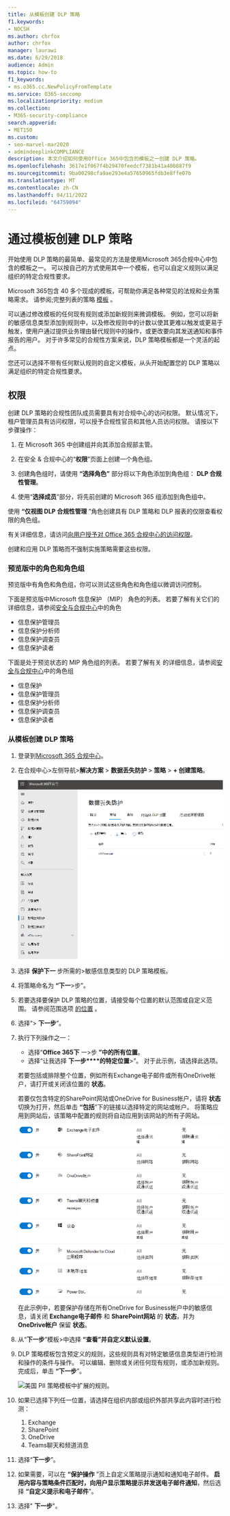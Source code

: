 ```yaml
---
title: 从模板创建 DLP 策略
f1.keywords:
- NOCSH
ms.author: chrfox
author: chrfox
manager: laurawi
ms.date: 6/29/2018
audience: Admin
ms.topic: how-to
f1_keywords:
- ms.o365.cc.NewPolicyFromTemplate
ms.service: O365-seccomp
ms.localizationpriority: medium
ms.collection:
- M365-security-compliance
search.appverid:
- MET150
ms.custom:
- seo-marvel-mar2020
- admindeeplinkCOMPLIANCE
description: 本文介绍如何使用Office 365中包含的模板之一创建 DLP 策略。
ms.openlocfilehash: 3617e1f067f4b29470feedcf7381b41a400887f9
ms.sourcegitcommit: 9ba00298cfa9ae293e4a57650965fdb3e8ffe07b
ms.translationtype: MT
ms.contentlocale: zh-CN
ms.lasthandoff: 04/11/2022
ms.locfileid: "64759094"
---
```

# <a name="create-a-dlp-policy-from-a-template"></a>通过模板创建 DLP 策略

开始使用 DLP 策略的最简单、最常见的方法是使用Microsoft 365合规中心中包含的模板之一。 可以按自己的方式使用其中一个模板，也可以自定义规则以满足组织的特定合规性要求。

Microsoft 365包含 40 多个现成的模板，可帮助你满足各种常见的法规和业务策略需求。 请参阅;完整列表的策略 [模板](dlp-policy-reference.md#policy-templates) 。 

可以通过修改模板的任何现有规则或添加新规则来微调模板。 例如，您可以将新的敏感信息类型添加到规则中，以及修改规则中的计数以使其更难以触发或更易于触发，使用户通过提供业务理由替代规则中的操作，或更改要向其发送通知和事件报告的用户。 对于许多常见的合规性方案来说，DLP 策略模板都是一个灵活的起点。

您还可以选择不带有任何默认规则的自定义模板，从头开始配置您的 DLP 策略以满足组织的特定合规性要求。

## <a name="permissions"></a>权限

创建 DLP 策略的合规性团队成员需要具有对合规中心的访问权限。 默认情况下，租户管理员具有访问权限，可以授予合规性官员和其他人员访问权限。 请按以下步骤操作：
  
1. 在 Microsoft 365 中创建组并向其添加合规部主管。
    
2. 在安全 &amp; 合规中心的“**权限**”页面上创建一个角色组。 

3. 创建角色组时，请使用 **“选择角色”** 部分将以下角色添加到角色组： **DLP 合规性管理**。
    
4. 使用“**选择成员**”部分，将先前创建的 Microsoft 365 组添加到角色组中。

使用 **“仅视图 DLP 合规性管理** ”角色创建具有 DLP 策略和 DLP 报表的仅限查看权限的角色组。

有关详细信息，请访问[向用户授予对 Office 365 合规中心的访问权限](../security/office-365-security/grant-access-to-the-security-and-compliance-center.md)。
  
创建和应用 DLP 策略而不强制实施策略需要这些权限。

### <a name="roles-and-role-groups-in-preview"></a>预览版中的角色和角色组

预览版中有角色和角色组，你可以测试这些角色和角色组以微调访问控制。

下面是预览版中Microsoft 信息保护 （MIP） 角色的列表。 若要了解有关它们的详细信息，请参阅[安全与合规中心](../security/office-365-security/permissions-in-the-security-and-compliance-center.md#roles-in-the-security--compliance-center)中的角色

- 信息保护管理员
- 信息保护分析师
- 信息保护调查员
- 信息保护读者

下面是处于预览状态的 MIP 角色组的列表。 若要了解有关 的详细信息，请参阅[安全与合规中心](../security/office-365-security/permissions-in-the-security-and-compliance-center.md#role-groups-in-the-security--compliance-center)中的角色组

- 信息保护
- 信息保护管理员
- 信息保护分析师
- 信息保护调查员
- 信息保护读者

### <a name="create-the-dlp-policy-from-a-template"></a>从模板创建 DLP 策略

1. 登录到<a href="https://go.microsoft.com/fwlink/p/?linkid=2077149" target="_blank">Microsoft 365 合规中心</a>。

2. 在合规中心\>左侧导航\>**解决方案** \> **数据丢失防护** \> **策略** \> **+ 创建策略**。

    ![创建策略按钮。](../media/b1e48a08-92e2-47ca-abdc-4341694ddc7c.png)
          
3. 选择 **保护下一** 步所需的\>敏感信息类型的 DLP 策略模板。

4. 将策略命名为 **“下一**\>步”。
 
<!--In this example, you'll select **Privacy** \> **U.S. Personally Identifiable Information (PII) Data** because it already includes most of the types of sensitive information that you want to protect - you'll add a couple later.

    When you select a template, you can read the description on the right to learn what types of sensitive information the template protects.

    ![Page for choosing a DLP policy template.](../media/775266f6-ad87-4080-8d7c-97f2e7403b30.png)-->

5. 若要选择要保护 DLP 策略的位置，请接受每个位置的默认范围或自定义范围。 请参阅范围选项 [的位置](dlp-policy-reference.md#locations) 。

6. 选择“\> **下一步**”。
 
1. 执行下列操作之一：

   - 选择“**Office 365下** 一\>步 **”中的所有位置**。
   - 选择“让我选择 **下一步****的特定位置**\>”。 对于此示例，请选择此选项。

   若要包括或排除整个位置，例如所有Exchange电子邮件或所有OneDrive帐户，请打开或关闭该位置的 **状态**。

   若要仅包含特定的SharePoint网站或OneDrive for Business帐户，请将 **状态** 切换为打开，然后单击 **“包括**”下的链接以选择特定的网站或帐户。 将策略应用到网站后，该策略中配置的规则将自动应用到该网站的所有子网站。

   ![可应用 DLP 策略的位置的选项。](../media/all-locations.png)

   在此示例中，若要保护存储在所有OneDrive for Business帐户中的敏感信息，请关闭 **Exchange电子邮件** 和 **SharePoint网站** 的 **状态**，并为 **OneDrive帐户** 保留 **状态**。

7. 从“**下一步**”模板\>中选择 **“查看”并自定义默认设置**。

8. DLP 策略模板包含预定义的规则，这些规则具有对特定敏感信息类型进行检测和操作的条件与操作。 可以编辑、删除或关闭任何现有规则，或添加新规则。 完成后，单击 **“下一步**”。

    ![美国 PII 策略模板中扩展的规则。](../media/3bc9f1b6-f8ad-4334-863a-24448bb87687.png)

9. 如果已选择下列任一位置，请选择在组织内部或组织外部共享此内容时进行检测：
    1. Exchange
    1. SharePoint
    1. OneDrive
    1. Teams聊天和频道消息 

10. 选择“**下一步**”。

11. 如果需要，可以在 **“保护操作** ”页上自定义策略提示通知和通知电子邮件。 **启用内容与策略条件匹配时，向用户显示策略提示并发送电子邮件通知**，然后选择 **“自定义提示和电子邮件**”。
12. 选择" **下一步**"。


<!--    In this example, the U.S. PII Data template includes two predefined rules:

   - **Low volume of content detected U.S. PII** This rule looks for files containing between 1 and 10 occurrences of each of three types of sensitive information (ITIN, SSN, and U.S. passport numbers), where the files are shared with people outside the organization. If found, the rule sends an email notification to the primary site collection administrator, document owner, and person who last modified the document.

   - **High volume of content detected U.S. PII** This rule looks for files containing 10 or more occurrences of each of the same three sensitive information types, where the files are shared with people outside the organization. If found, this action also sends an email notification, plus it restricts access to the file. For content in a OneDrive for Business account, this means that permissions for the document are restricted for everyone except the primary site collection administrator, document owner, and person who last modified the document.

    To meet your organization's specific requirements, you may want to make the rules easier to trigger, so that a single occurrence of sensitive information is enough to block access for external users. After looking at these rules, you understand that you don't need low and high count rules—you need only a single rule that blocks access if any occurrence of sensitive information is found.

    So you expand the rule named **Low volume of content detected U.S. PII** \> **Delete rule**.

    ![Delete rule button.](../media/bc36f7d2-0fae-4af1-92e8-95ba51077b12.png)

9. Now, in this example, you need to add two sensitive information types (U.S. bank account numbers and U.S. driver's license numbers), allow people to override a rule, and change the count to any occurrence. You can do all of this by editing one rule, so select **High volume of content detected U.S. PII** \> **Edit rule**.

    ![Edit rule button.](../media/eaf54067-4945-4c98-8dd6-fb2c5d6de075.png)

10. To add a sensitive information type, in the **Conditions** section \> **Add or change types**. Then, under **Add or change types** \> choose **Add** \> select **U.S. Bank Account Number** and **U.S. Driver's License Number** \> **Add** \> **Done**.

    ![Option to Add or change types.](../media/c6c3ae86-f7db-40a8-a6e4-db11692024be.png)

    ![Add or change types pane.](../media/fdbb96af-b914-4a6c-a97b-bbd014689965.png)

11. To change the count (the number of instances of sensitive information required to trigger the rule), under **Instance count** \> choose the **min** value for each type \> enter 1. The minimum count cannot be empty. The maximum count can be empty; an empty **max** value convert to **any**.

    When finished, the min count for all of the sensitive information types should be **1** and the max count should be **any**. In other words, any occurrence of this type of sensitive information will satisfy this condition.

    ![Instance counts for sensitive information types.](../media/5c6e08cb-59a9-4558-b54b-d899836d4737.png)

12. For the final customization, you don't want your DLP policies to block people from doing their work when they have a valid business justification or encounter a false positive, so you want the user notification to include options to override the blocking action.

    In the **User notifications** section, you can see that email notifications and policy tips are turned on by default for this rule in the template.

    In the **User overrides** section, you can see that overrides for a business justification are turned on, but overrides to report false positives are not. Choose **Override the rule automatically if they report it as a false positive**.

    ![User notifications section and User overrides section.](../media/62720e7a-a939-4c03-b414-67748f3d64a0.png)

13. At the top of the rule editor, change the name of this rule from the default **High volume of content detected U.S. PII** to **Any content detected with U.S. PII** because it's now triggered by any occurrence of its sensitive information types.

14. At the bottom of the rule editor \> **Save**.

15. Review the conditions and actions for this rule \> **Next**.

    On the right, notice the **Status** switch for the rule. If you turn off an entire policy, all rules contained in the policy are also turned off. However, here you can turn off a specific rule without turning off the entire policy. This can be useful when you need to investigate a rule that is generating a large number of false positives.

16. On the next page, read and understand the following, and then choose whether to turn on the rule or test it out first \> **Next**.

     Before you create your DLP policies, you should consider rolling them out gradually to assess their impact and test their effectiveness before you fully enforce them. For example, you don't want a new DLP policy to unintentionally block access to thousands of documents that people require to get their work done.

    If you're creating DLP policies with a large potential impact, we recommend following this sequence:

17. Start in test mode without Policy Tips and then use the DLP reports to assess the impact. You can use DLP reports to view the number, location, type, and severity of policy matches. Based on the results, you can fine tune the rules as needed. In test mode, DLP policies will not impact the productivity of people working in your organization.

18. Move to Test mode with notifications and Policy Tips so that you can begin to teach users about your compliance policies and prepare them for the rules that are going to be applied. At this stage, you can also ask users to report false positives so that you can further refine the rules.

19. Turn on the policies so that the rules are enforced and the content's protected. Continue to monitor the DLP reports and any incident reports or notifications to make sure that the results are what you intend.

    ![Options for using test mode and turning on policy.](../media/49fafaac-c6cb-41de-99c4-c43c3e380c3a.png)

20. Review your settings for this policy \> choose **Create**.

After you create and turn on a DLP policy, it's deployed to any content sources that it includes, such as SharePoint Online sites or OneDrive for Business accounts, where the policy begins automatically enforcing its rules on that content.


## Example: Identify sensitive information across all OneDrive for Business sites and restrict access for people outside your organization

OneDrive for Business accounts make it easy for people across your organization to collaborate and share documents. But a common concern for compliance officers is that sensitive information stored in OneDrive for Business accounts may be inadvertently shared with people outside your organization. A DLP policy can help mitigate this risk.

In this example, you'll create a DLP policy that identifies U.S. PII data, which includes Individual Taxpayer Identification Numbers (ITIN), Social Security Numbers, and U.S. passport numbers. You'll get started by using a template, and then you'll modify the template to meet your organization's compliance requirements—specifically, you'll:

- Add a couple of types of sensitive information—U.S. bank account numbers and U.S. driver's license numbers—so that the DLP policy protects even more of your sensitive data.

- Make the policy more sensitive, so that a single occurrence of sensitive information is enough to restrict access for external users.

- Allow users to override the actions by providing a business justification or reporting a false positive. This way, your DLP policy won't prevent people in your organization from getting their work done, provided they have a valid business reason for sharing the sensitive information.


## View the status of a DLP policy

At any time, you can view the status of your DLP policies on the **Policy** page in the **Data loss prevention** section of the Security &amp; Compliance Center. Here you can find important information, such as whether a policy was successfully enabled or disabled, or whether the policy is in test mode.

Here are the different statuses and what they mean.

<br>

****

|Status|Explanation|
|---|---|
|**Turning on...**|The policy is being deployed to the content sources that it includes. The policy is not yet enforced on all sources.|
|**Testing, with notifications**|The policy is in test mode. The actions in a rule are not applied, but policy matches are collected and can be viewed by using the DLP reports. Notifications about policy matches are sent to the specified recipients.|
|**Testing, without notifications**|The policy is in test mode. The actions in a rule are not applied, but policy matches are collected and can be viewed by using the DLP reports. Notifications about policy matches are not sent to the specified recipients.|
|**On**|The policy is active and enforced. The policy was successfully deployed to all its content sources.|
|**Turning off...**|The policy is being removed from the content sources that it includes. The policy may still be active and enforced on some sources. Turning off a policy may take up to 45 minutes.|
|**Off**|The policy is not active and not enforced. The settings for the policy (sources, keywords, duration, etc) are saved.|
|**Deleting...**|The policy is in the process of being deleted. The policy is not active and not enforced. It normally takes an hour for a policy to delete.|
|

## Turn off a DLP policy

You can edit or turn off a DLP policy at any time. Turning off a policy disables all of the rules in the policy.

To edit or turn off a DLP policy, on the **Policy** page \> select the policy \> **Edit policy**.

![Edit policy button.](../media/ce319e92-0519-44fe-9507-45a409eaefe4.png)

In addition, you can turn off each rule individually by editing the policy and then toggling off the **Status** of that rule, as described above.

## More information

- [Learn about data loss prevention](dlp-learn-about-dlp.md)
- [Send notifications and show policy tips for DLP policies](use-notifications-and-policy-tips.md)
- [Create a DLP policy to protect documents with FCI or other properties](protect-documents-that-have-fci-or-other-properties.md)
- [What the DLP policy templates include](what-the-dlp-policy-templates-include.md)
- [Sensitive information type entity definitions](sensitive-information-type-entity-definitions.md)
